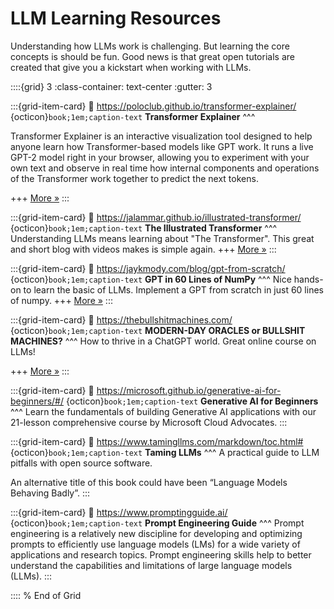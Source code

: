 # LLM Learning Resources

Understanding how LLMs work is challenging. But learning the core concepts is should be fun. Good news is that great open tutorials are created that give you a kickstart when working with LLMs.


::::{grid} 3
:class-container: text-center
:gutter: 3


:::{grid-item-card} 
:link: https://poloclub.github.io/transformer-explainer/
{octicon}`book;1em;caption-text` **Transformer Explainer**
^^^

Transformer Explainer is an interactive visualization tool designed to help anyone learn how Transformer-based models like GPT work. It runs a live GPT-2 model right in your browser, allowing you to experiment with your own text and observe in real time how internal components and operations of the Transformer work together to predict the next tokens. 

+++
[More »](https://poloclub.github.io/transformer-explainer/)
:::


:::{grid-item-card} 
:link: https://jalammar.github.io/illustrated-transformer/
{octicon}`book;1em;caption-text` **The Illustrated Transformer**
^^^
Understanding LLMs means learning about "The Transformer". This great and short blog with videos makes is simple again. 
+++
[More »](https://jalammar.github.io/illustrated-transformer/)
:::


:::{grid-item-card} 
:link: https://jaykmody.com/blog/gpt-from-scratch/
{octicon}`book;1em;caption-text` **GPT in 60 Lines of NumPy**
^^^
Nice hands-on to learn the basic of LLMs. Implement a GPT from scratch in just 60 lines of numpy. 
+++
[More »](https://jaykmody.com/blog/gpt-from-scratch/)
:::

:::{grid-item-card} 
:link: https://thebullshitmachines.com/
{octicon}`book;1em;caption-text` **MODERN-DAY ORACLES or BULLSHIT MACHINES?**
^^^
How to thrive in a ChatGPT world.
Great online course on LLMs! 

+++
[More »](https://thebullshitmachines.com/index.html)
:::

:::{grid-item-card} 
:link: https://microsoft.github.io/generative-ai-for-beginners/#/
{octicon}`book;1em;caption-text` **Generative AI for Beginners**
^^^
Learn the fundamentals of building Generative AI applications with our 21-lesson comprehensive course by Microsoft Cloud Advocates.
:::

:::{grid-item-card} 
:link: https://www.tamingllms.com/markdown/toc.html#
{octicon}`book;1em;caption-text` **Taming LLMs**
^^^
A practical guide to LLM pitfalls with open source software.

An alternative title of this book could have been “Language Models Behaving Badly”.
:::

:::{grid-item-card} 
:link: https://www.promptingguide.ai/
{octicon}`book;1em;caption-text` **Prompt Engineering Guide**
^^^
Prompt engineering is a relatively new discipline for developing and optimizing prompts to efficiently use language models (LMs) for a wide variety of applications and research topics. Prompt engineering skills help to better understand the capabilities and limitations of large language models (LLMs).
:::


:::: 
% End of Grid